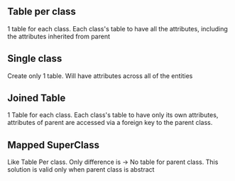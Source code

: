 ## Table per class
1 table for each class. Each class's table to have all the attributes,
including the attributes inherited from parent

## Single class
Create only 1 table. Will have attributes across all of the entities

## Joined Table
1 Table for each class. Each class's table to have only its own attributes,
attributes of parent are accessed via a foreign key to the parent class.

## Mapped SuperClass

Like Table Per class. Only difference is -> No table for parent class.
This solution is valid only when parent class is abstract
